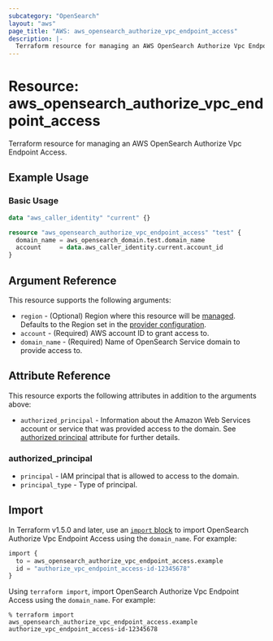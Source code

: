 ```yaml
---
subcategory: "OpenSearch"
layout: "aws"
page_title: "AWS: aws_opensearch_authorize_vpc_endpoint_access"
description: |-
  Terraform resource for managing an AWS OpenSearch Authorize Vpc Endpoint Access.
---
```


# Resource: aws_opensearch_authorize_vpc_endpoint_access

Terraform resource for managing an AWS OpenSearch Authorize Vpc Endpoint Access.

## Example Usage

### Basic Usage

```terraform
data "aws_caller_identity" "current" {}

resource "aws_opensearch_authorize_vpc_endpoint_access" "test" {
  domain_name = aws_opensearch_domain.test.domain_name
  account     = data.aws_caller_identity.current.account_id
}
```

## Argument Reference

This resource supports the following arguments:

* `region` - (Optional) Region where this resource will be [managed](https://docs.aws.amazon.com/general/latest/gr/rande.html#regional-endpoints). Defaults to the Region set in the [provider configuration](https://registry.terraform.io/providers/hashicorp/aws/latest/docs#aws-configuration-reference).
* `account` - (Required) AWS account ID to grant access to.
* `domain_name` - (Required) Name of OpenSearch Service domain to provide access to.

## Attribute Reference

This resource exports the following attributes in addition to the arguments above:

* `authorized_principal` - Information about the Amazon Web Services account or service that was provided access to the domain. See [authorized principal](#authorized_principal) attribute for further details.

### authorized_principal

* `principal` - IAM principal that is allowed to access to the domain.
* `principal_type` - Type of principal.

## Import

In Terraform v1.5.0 and later, use an [`import` block](https://developer.hashicorp.com/terraform/language/import) to import OpenSearch Authorize Vpc Endpoint Access using the `domain_name`. For example:

```terraform
import {
  to = aws_opensearch_authorize_vpc_endpoint_access.example
  id = "authorize_vpc_endpoint_access-id-12345678"
}
```

Using `terraform import`, import OpenSearch Authorize Vpc Endpoint Access using the `domain_name`. For example:

```console
% terraform import aws_opensearch_authorize_vpc_endpoint_access.example authorize_vpc_endpoint_access-id-12345678
```
